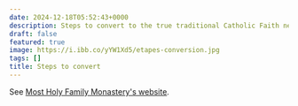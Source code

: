 ```yaml
---
date: 2024-12-18T05:52:43+0000
description: Steps to convert to the true traditional Catholic Faith needed for salvation.
draft: false
featured: true
image: https://i.ibb.co/yYW1Xd5/etapes-conversion.jpg
tags: []
title: Steps to convert
---
```



See [Most Holy Family Monastery's website](https://vaticancatholic.com/catholic-baptism-steps-to-convert/).

